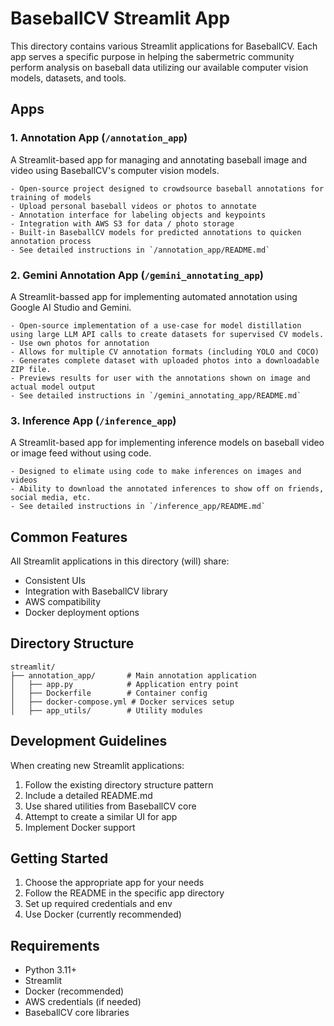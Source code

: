 # BaseballCV Streamlit App

This directory contains various Streamlit applications for BaseballCV. Each app serves a specific purpose in helping the sabermetric community perform analysis on baseball data utilizing our available computer vision models, datasets, and tools.

## Apps

### 1. Annotation App (`/annotation_app`)

A Streamlit-based app for managing and annotating baseball image and video using BaseballCV's computer vision models.

    - Open-source project designed to crowdsource baseball annotations for training of models
    - Upload personal baseball videos or photos to annotate
    - Annotation interface for labeling objects and keypoints
    - Integration with AWS S3 for data / photo storage
    - Built-in BaseballCV models for predicted annotations to quicken annotation process
    - See detailed instructions in `/annotation_app/README.md`

### 2. Gemini Annotation App (`/gemini_annotating_app`)

A Streamlit-bassed app for implementing automated annotation using Google AI Studio and Gemini.

    - Open-source implementation of a use-case for model distillation using large LLM API calls to create datasets for supervised CV models.
    - Use own photos for annotation
    - Allows for multiple CV annotation formats (including YOLO and COCO)
    - Generates complete dataset with uploaded photos into a downloadable ZIP file.
    - Previews results for user with the annotations shown on image and actual model output
    - See detailed instructions in `/gemini_annotating_app/README.md`


### 3. Inference App (`/inference_app`)

A Streamlit-based app for implementing inference models on baseball video or image feed without using code.

    - Designed to elimate using code to make inferences on images and videos
    - Ability to download the annotated inferences to show off on friends, social media, etc.
    - See detailed instructions in `/inference_app/README.md`

## Common Features

All Streamlit applications in this directory (will) share:
- Consistent UIs
- Integration with BaseballCV library
- AWS compatibility
- Docker deployment options

## Directory Structure

```
streamlit/
├── annotation_app/       # Main annotation application
│   ├── app.py            # Application entry point
│   ├── Dockerfile        # Container config
│   ├── docker-compose.yml # Docker services setup
│   ├── app_utils/        # Utility modules
```

## Development Guidelines

When creating new Streamlit applications:
1. Follow the existing directory structure pattern
2. Include a detailed README.md
3. Use shared utilities from BaseballCV core
4. Attempt to create a similar UI for app
5. Implement Docker support

## Getting Started

1. Choose the appropriate app for your needs
2. Follow the README in the specific app directory
3. Set up required credentials and env
4. Use Docker (currently recommended)

## Requirements

- Python 3.11+
- Streamlit
- Docker (recommended)
- AWS credentials (if needed)
- BaseballCV core libraries
